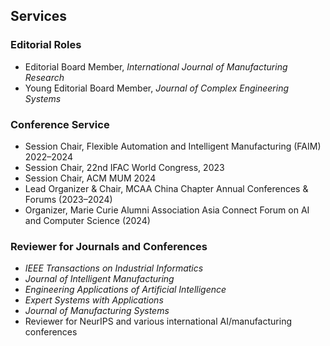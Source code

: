 ## Services

### Editorial Roles

- Editorial Board Member, *International Journal of Manufacturing Research*
- Young Editorial Board Member, *Journal of Complex Engineering Systems*

### Conference Service

- Session Chair, Flexible Automation and Intelligent Manufacturing (FAIM) 2022–2024  
- Session Chair, 22nd IFAC World Congress, 2023  
- Session Chair, ACM MUM 2024  
- Lead Organizer & Chair, MCAA China Chapter Annual Conferences & Forums (2023–2024)  
- Organizer, Marie Curie Alumni Association Asia Connect Forum on AI and Computer Science (2024)  

### Reviewer for Journals and Conferences

- *IEEE Transactions on Industrial Informatics*  
- *Journal of Intelligent Manufacturing*  
- *Engineering Applications of Artificial Intelligence*  
- *Expert Systems with Applications*  
- *Journal of Manufacturing Systems*  
- Reviewer for NeurIPS and various international AI/manufacturing conferences  
